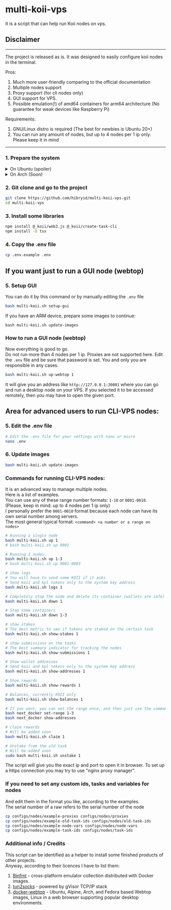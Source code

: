 # multi-koii-vps
It is a script that can help run Koii nodes on vps.

## Disclaimer
***
The project is released as is.
It was designed to easily configure koii nodes in the terminal.

Pros:
1. Much more user-friendly comparing to the official documentation
2. Multiple nodes support
3. Proxy support (for cli nodes only)
4. GUI support for VPS.
5. Possible emulation(!) of amd64 containers for arm64 architecture
(No guarantee for weak devices like Raspberry Pi)

Requirements:
1. GNU/Linux distro is required (The best for newbies is Ubuntu 20+)
2. You can run any amount of nodes, but up to 4 nodes per 1 ip only. Please keep it in mind
***

### 1. Prepare the system
<details>
    <summary>On Ubuntu (spoiler)</summary>

#### Install required tools
```bash
sudo apt-get update
sudo apt-get install -y ca-certificates curl git jq zip unzip micro
```

#### Install docker if you don't have it
```bash
sudo install -m 0755 -d /etc/apt/keyrings
sudo curl -fsSL https://download.docker.com/linux/ubuntu/gpg -o /etc/apt/keyrings/docker.asc
sudo chmod a+r /etc/apt/keyrings/docker.asc

echo \
  "deb [arch=$(dpkg --print-architecture) signed-by=/etc/apt/keyrings/docker.asc] https://download.docker.com/linux/ubuntu \
  $(. /etc/os-release && echo "$VERSION_CODENAME") stable" | \
  sudo tee /etc/apt/sources.list.d/docker.list > /dev/null
sudo apt-get update

sudo apt-get install docker-ce docker-ce-cli containerd.io docker-buildx-plugin docker-compose-plugin -y

sudo groupadd docker
sudo usermod -aG docker $USER
newgrp docker
reset
```

#### Install nodejs
```bash
curl -fsSL https://deb.nodesource.com/setup_22.x | sudo -E bash - &&\
sudo apt-get install -y nodejs
```

### Install koii cli (You can skip this step. It will not work on arm too)
```bash
sh -c "$(curl -sSfL https://raw.githubusercontent.com/koii-network/k2-release/master/k2-install-init_v1.16.4.sh)"
echo 'export PATH="~/.local/share/koii/install/active_release/bin:$PATH"' > ~/.bashrc
source ~/.bashrc
```

</details>

<details>
    <summary>On Arch (Soon)</summary>
</details>

### 2. Git clone and go to the project
```bash
git clone https://github.com/hibryid/multi-koii-vps.git
cd multi-koii-vps
```

### 3. Install some libraries
```bash
npm install @_koii/web3.js @_koii/create-task-cli
npm install -D tsx
```

### 4. Copy the .env file
```bash
cp .env.example .env
```

## If you want just to run a GUI node (webtop)

### 5. Setup GUI
You can do it by this command or by manually editing the `.env` file
```bash
bash multi-koii.sh setup-gui
```
If you have an ARM device, prepare some images to continue:
```
bash multi-koii.sh update-images
```

### How to run a GUI node (webtop)
Now everything is good to go.\
Do not run more than 4 nodes per 1 ip. Proxies are not supported here.
Edit the `.env` file and be sure that password is set.
You and only you are responsible in any cases.
```bash
bash multi-koii.sh up-webtop 1
```
It will give you an address like `http://127.0.0.1:30001` where you can go and run a desktop node on your VPS. 
If you selected it to be accessed remotely, then you may have to open the given port. 


## Area for advanced users to run CLI-VPS nodes:

### 5. Edit the .env file
```bash
# Edit the .env file for your settings with nano or micro
nano .env
```

### 6. Update images
```bash
bash multi-koii.sh update-images
```

### Commands for running CLI-VPS nodes:
It is an advanced way to manage multiple nodes.\
Here is a list of examples.\
You can use any of these range number formats: `1-10` or `0001-0010`. \
(Please, keep in mind: up to 4 nodes per 1 ip only) \
I personally prefer the `0001-0010` format because each node can have its own serial number among servers.\
The most general typical format: `<command> <a number or a range on nodes>`
```bash
# Running a single node
bash multi-koii.sh up 1
# bash multi-koii.sh up 0001

# Running 3 nodes
bash multi-koii.sh up 1-3
# bash multi-koii.sh up 0001-0003

# show logs
# You will have to send some KOII if it asks
# Send koii and kpl tokens only to the system key address
bash multi-koii.sh logs 1

# Completely stop the node and delete its container (wallets are safe)
bash multi-koii.sh down 1

# Stop some containers
bash multi-koii.sh down 1-3

# show stakes
# The best metric to see if tokens are staked on the certain task
bash multi-koii.sh show-stakes 1

# show submissions on the tasks
# The best summary indicator for tracking the nodes
bash multi-koii.sh show-submissions 1

# Show wallet addresses
# Send koii and kpl tokens only to the system key address
bash multi-koii.sh show-addresses 1

# Show rewards
bash multi-koii.sh show-rewards 1

# Balances, currently KOII only
bash multi-koii.sh show-balances 1

# If you want, you can set the range once, and then just use the command
bash next_docker set-range 1-3
bash next_docker show-addresses

# claim rewards
# Will be added soon
bash multi-koii.sh claim 1

# Unstake from the old task
# Will be added soon
sudo bash multi-koii.sh unstake 1
```

The script will give you the exact ip and port to open it in browser.
To set up a https connection you may try to use "nginx proxy manager".

### If you need to set any custom ids, tasks and variables for nodes
And edit them in the format you like, according to the examples. \
The serial number of a raw refers to the serial number of the node
```bash
cp configs/nodes/example-proxies configs/nodes/proxies
cp configs/nodes/example-old-task-ids configs/nodes/old-task-ids
cp configs/nodes/example-node-vars configs/nodes/node-vars
cp configs/nodes/example-task-ids configs/nodes/task-ids
```

### Additional info / Credits
This script can be identified as a helper to install some finished products of other projects.\
Anyway, according to their licences I have to list them:
1. [Binfmt](https://github.com/tonistiigi/binfmt) - cross-platform emulator collection distributed with Docker images.
2. [tun2socks](https://github.com/xjasonlyu/tun2socks) - powered by gVisor TCP/IP stack
3. [docker-webtop](https://github.com/linuxserver/docker-webtop) - Ubuntu, Alpine, Arch, and Fedora based Webtop images, Linux in a web browser supporting popular desktop environments.